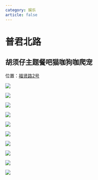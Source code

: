 ```yaml
---
category: 娱乐
article: false
---
```


# 普君北路

## 胡须仔主题餐吧猫咖狗咖爬宠

<span class="icon iconfont icon-locate"></span> 位置：<a href="https://ditu.amap.com/place/B0FFJD8RNC" target="_blank">福贤路2号</a>

![](https://mw-blog.oss-cn-guangzhou.aliyuncs.com/blog/life/play/foshan/cc/pjbl/hxz/img.jpg)

![](https://mw-blog.oss-cn-guangzhou.aliyuncs.com/blog/life/play/foshan/cc/pjbl/hxz/img_2.jpg)

![](https://mw-blog.oss-cn-guangzhou.aliyuncs.com/blog/life/play/foshan/cc/pjbl/hxz/img_3.jpg)

![](https://mw-blog.oss-cn-guangzhou.aliyuncs.com/blog/life/play/foshan/cc/pjbl/hxz/img_4.jpg)

![](https://mw-blog.oss-cn-guangzhou.aliyuncs.com/blog/life/play/foshan/cc/pjbl/hxz/img_5.jpg)

![](https://mw-blog.oss-cn-guangzhou.aliyuncs.com/blog/life/play/foshan/cc/pjbl/hxz/img_6.jpg)

![](https://mw-blog.oss-cn-guangzhou.aliyuncs.com/blog/life/play/foshan/cc/pjbl/hxz/img_7.jpg)

![](https://mw-blog.oss-cn-guangzhou.aliyuncs.com/blog/life/play/foshan/cc/pjbl/hxz/img_8.jpg)

![](https://mw-blog.oss-cn-guangzhou.aliyuncs.com/blog/life/play/foshan/cc/pjbl/hxz/img_9.jpg)

![](https://mw-blog.oss-cn-guangzhou.aliyuncs.com/blog/life/play/foshan/cc/pjbl/hxz/img_10.jpg)